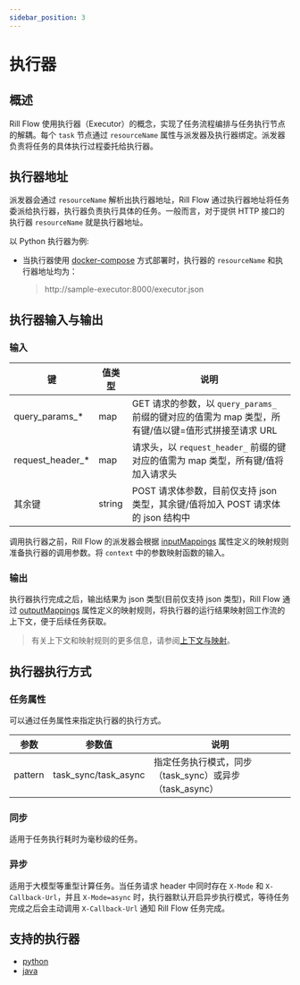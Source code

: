 ```yaml
---
sidebar_position: 3
---
```



# 执行器

## 概述

Rill Flow 使用执行器（Executor）的概念，实现了任务流程编排与任务执行节点的解耦。每个 `task` 节点通过 `resourceName` 属性与派发器及执行器绑定。派发器负责将任务的具体执行过程委托给执行器。

## 执行器地址

派发器会通过 `resourceName` 解析出执行器地址，Rill Flow 通过执行器地址将任务委派给执行器，执行器负责执行具体的任务。一般而言，对于提供 HTTP 接口的执行器 `resourceName` 就是执行器地址。

以 Python 执行器为例:

  - 当执行器使用 [docker-compose](../../getting-started/02-sample.md#并行和异步处理) 方式部署时，执行器的 `resourceName` 和执行器地址均为：
    > http://sample-executor:8000/executor.json

## 执行器输入与输出
### 输入

| 键                 | 值类型    | 说明                                                                                   |
|------------------|--------|--------------------------------------------------------------------------------------|
| query_params_*   | map    | GET 请求的参数，以 `query_params_` 前缀的键对应的值需为 map 类型，所有键/值以键=值形式拼接至请求 URL |
| request_header_* | map    | 请求头，以 `request_header_` 前缀的键对应的值需为 map 类型，所有键/值将加入请求头                      |
| 其余键              | string | POST 请求体参数，目前仅支持 json 类型，其余键/值将加入 POST 请求体的 json 结构中                   |

调用执行器之前，Rill Flow 的派发器会根据 [inputMappings](/docs/user-guide/defination/context-and-mapping#参数映射) 属性定义的映射规则准备执行器的调用参数。将 `context` 中的参数映射函数的输入。

### 输出
执行器执行完成之后，输出结果为 json 类型(目前仅支持 json 类型)，Rill Flow 通过 [outputMappings](/docs/user-guide/defination/context-and-mapping#参数映射) 属性定义的映射规则，将执行器的运行结果映射回工作流的上下文，便于后续任务获取。

> 有关上下文和映射规则的更多信息，请参阅[上下文与映射](context-and-mapping)。

## 执行器执行方式

### 任务属性
可以通过任务属性来指定执行器的执行方式。

| 参数               | 参数值                                | 说明                                        |
|------------------|------------------------------------|-------------------------------------------|
| pattern          | task_sync/task_async               | 指定任务执行模式，同步（task_sync）或异步（task_async） |

### 同步
适用于任务执行耗时为毫秒级的任务。

### 异步
适用于大模型等重型计算任务。当任务请求 header 中同时存在 `X-Mode` 和 `X-Callback-Url`，并且 `X-Mode=async` 时，执行器默认开启异步执行模式，等待任务完成之后会主动调用 `X-Callback-Url` 通知 Rill Flow 
任务完成。

## 支持的执行器

- [python](https://github.com/weibocom/rill-flow/tree/main/executors/fastapi/README.md)
- [java](https://github.com/weibocom/rill-flow/tree/main/executors/spring-boot/README.md)
